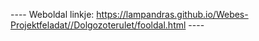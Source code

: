 ---- Weboldal linkje: https://lampandras.github.io/Webes-Projektfeladat//Dolgozoterulet/fooldal.html ----
